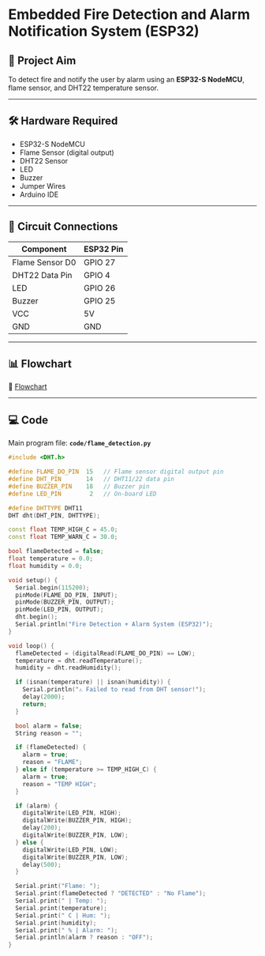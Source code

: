 # Embedded Fire Detection and Alarm Notification System (ESP32)

## 📌 Project Aim
To detect fire and notify the user by alarm using an **ESP32-S NodeMCU**, flame sensor, and DHT22 temperature sensor.

---

## 🛠️ Hardware Required
- ESP32-S NodeMCU  
- Flame Sensor (digital output)  
- DHT22 Sensor  
- LED  
- Buzzer  
- Jumper Wires  
- Arduino IDE  

---

## 🔌 Circuit Connections

| Component        | ESP32 Pin |
|------------------|-----------|
| Flame Sensor D0  | GPIO 27   |
| DHT22 Data Pin   | GPIO 4    |
| LED              | GPIO 26   |
| Buzzer           | GPIO 25   |
| VCC              | 5V        |
| GND              | GND       |

---

## 📊 Flowchart
📂 [Flowchart](docs/flowchart.png)

---

## 💻 Code
Main program file: **`code/flame_detection.py`**

```cpp
#include <DHT.h>

#define FLAME_DO_PIN  15   // Flame sensor digital output pin
#define DHT_PIN       14   // DHT11/22 data pin
#define BUZZER_PIN    18   // Buzzer pin
#define LED_PIN        2   // On-board LED

#define DHTTYPE DHT11
DHT dht(DHT_PIN, DHTTYPE);

const float TEMP_HIGH_C = 45.0;
const float TEMP_WARN_C = 30.0;

bool flameDetected = false;
float temperature = 0.0;
float humidity = 0.0;

void setup() {
  Serial.begin(115200);
  pinMode(FLAME_DO_PIN, INPUT);
  pinMode(BUZZER_PIN, OUTPUT);
  pinMode(LED_PIN, OUTPUT);
  dht.begin();
  Serial.println("Fire Detection + Alarm System (ESP32)");
}

void loop() {
  flameDetected = (digitalRead(FLAME_DO_PIN) == LOW);
  temperature = dht.readTemperature();
  humidity = dht.readHumidity();

  if (isnan(temperature) || isnan(humidity)) {
    Serial.println("⚠ Failed to read from DHT sensor!");
    delay(2000);
    return;
  }

  bool alarm = false;
  String reason = "";

  if (flameDetected) {
    alarm = true;
    reason = "FLAME";
  } else if (temperature >= TEMP_HIGH_C) {
    alarm = true;
    reason = "TEMP HIGH";
  }

  if (alarm) {
    digitalWrite(LED_PIN, HIGH);
    digitalWrite(BUZZER_PIN, HIGH);
    delay(200);
    digitalWrite(BUZZER_PIN, LOW);
  } else {
    digitalWrite(LED_PIN, LOW);
    digitalWrite(BUZZER_PIN, LOW);
    delay(500);
  }

  Serial.print("Flame: ");
  Serial.print(flameDetected ? "DETECTED" : "No Flame");
  Serial.print(" | Temp: ");
  Serial.print(temperature);
  Serial.print(" C | Hum: ");
  Serial.print(humidity);
  Serial.print(" % | Alarm: ");
  Serial.println(alarm ? reason : "OFF");
}
